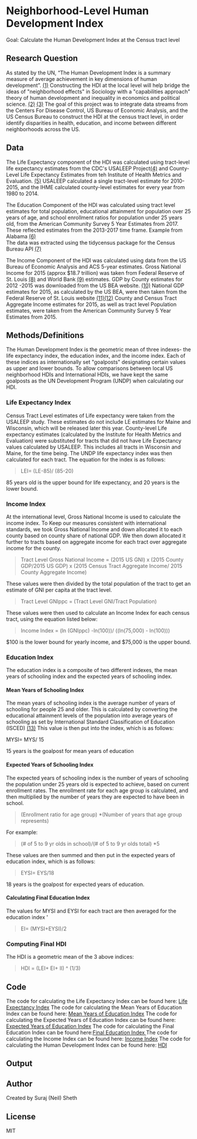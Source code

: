 # Neighborhood-Level Human Development Index
Goal: Calculate the Human Development Index at the Census tract level

## Research Question 
As stated by the UN, “The Human Development Index is a summary measure of average achievement in key dimensions of human development”. 
[(1)](http://hdr.undp.org/en/content/human-development-index-hdi)
Constructing the HDI at the local level will help bridge the ideas of "neighborhood effects" in Sociology with a "capabilities approach" theory of human development and inequality in economics and political science. 
[(2)](https://scholar.harvard.edu/sampson/filter_by/neighborhood-effects) 
[(3)](https://www.iep.utm.edu/sen-cap/)
The goal of this project was to integrate data streams from the Centers For Disease Control, US Bureau of Economic Analysis, and the US Census Bureau to construct the HDI at the census tract level, in order identify disparities in health, education, and income between different neighborhoods across the US.


## Data 

The Life Expectancy component of the HDI was calculated using tract-level life expectancy estimates from the CDC's USALEEP Project[(4)](https://www.cdc.gov/nchs/nvss/usaleep/usaleep.html) 
and County-Level Life Expectancy Estimates from teh Institute of Health Metrics and Evaluation. [(5)](http://ghdx.healthdata.org/record/ihme-data/united-states-life-expectancy-and-age-specific-mortality-risk-county-1980-2014)
USALEEP calculated a single tract-level estimate for 2010-2015, and the IHME calculated county-level estimates for every year from 1980 to 2014.

The Education Component of the HDI was calculated using tract level estimates for total population, educational attainment for population over 25 years of age, and school enrollment ratios for population under 25 years old,  from the American Community Survey 5 Year Estimates from 2017.
These reflected estimates from the 2013-2017 time frame. 
Example from Alabama [(6)](https://factfinder.census.gov/faces/tableservices/jsf/pages/productview.xhtml?pid=ACS_17_5YR_S1501&prodType=table)  
The data was extracted using the tidycensus package for the Census Bureau API [(7)](https://walkerke.github.io/tidycensus/articles/basic-usage.html)

The Income Component of the HDI was calculated using data from the US Bureau of Economic Analysis and ACS 5-year estimates. 
Gross National Income for 2015 (approx $18.7 trillion) was taken from Federal Reserve of St. Louis [(8)](https://fred.stlouisfed.org/series/MKTGNIUSA646NWDB) and World Bank [(9)](https://data.worldbank.org/indicator/NY.GNP.MKTP.CD?locations=US) estimates.
GDP by County estimates for 2012 -2015 was downloaded from the US BEA website. [(10)](https://www.bea.gov/data/gdp/gdp-county) 
National GDP estimates for 2015, as calculated by the US BEA, were then taken from the Federal Reserve of St. Louis website [(11)](https://fred.stlouisfed.org/series/GDPA)[(12)](https://fred.stlouisfed.org/release/tables?rid=53&eid=41047&od=2015-01-01#)
County and Census Tract Aggregate Income estimates for 2015, as well as tract level Population estimates, were taken from the American Community Survey 5 Year Estimates from 2015.

## Methods/Definitions

The Human Development Index is the geometric mean of three indexes- the life expectancy index, the education index, and the income index. 
Each of these indices as internationally set "goalposts" designating certain values as upper and lower bounds. 
To allow comparisons between local US neighborhood HDIs and International HDIs, we have kept the same goalposts as the UN Development Program (UNDP) when calculating our HDI.

### Life Expectancy Index
Census Tract Level estimates of Life expectancy were taken from the USALEEP study.
These estimates do not include LE estimates for Maine and Wisconsin, which will be released later this year. 
County-level Life expectancy estimates (calculated by the Institute for Health Metrics and Evaluation) were substituted for tracts that did not have Life Expectancy values calculated by USALEEP. 
This includes all tracts in Wisconsin and Maine, for the time being. 
The UNDP life expectancy index was then calculated for each tract. 
The equation for the index is as follows: 

>LEI= (LE-85)/ (85-20) 

85 years old is the upper bound for life expectancy, and 20 years is the lower bound. 

### Income Index 

At the international level, Gross National Income is used to calculate the income index.
To Keep our measures consistent with international standards, we took Gross National Income and down allocated it to each county based on county share of national GDP. 
We then down allocated it further to tracts based on aggregate income for each tract over aggregate income for the county. 

> Tract Level Gross National Income = (2015 US GNI) x  (2015 County GDP/2015 US GDP) x (2015 Census Tract Aggregate Income/ 2015 County Aggregate Income)

These values were then divided by the total population of the tract to get an estimate of GNI per capita at the tract level. 

>Tract Level GNIppc = (Tract Level GNI/Tract Population)

These values were then used to calculate an Income Index for each census tract, using the equation listed below: 

>Income Index = (ln (GNIppc) -ln(100))/ ((ln(75,000) - ln(100)))

$100 is the lower bound for yearly income, and $75,000 is the upper bound.

### Education Index

The education index is a composite of two different indexes, the mean years of schooling index and the expected years of schooling index. 

#### Mean Years of Schooling Index

The mean years of schooling index is the average number of years of schooling for people 25 and older. 
This is calculated by converting the educational attainment levels of the population into average years of schooling as set by International Standard Classification of Education (ISCED) [(13)](http://uis.unesco.org/en/topic/international-standard-classification-education-isced)
This value is then put into the index, which is as follows: 

MYSI= MYS/ 15 

15 years is the goalpost for mean years of education

#### Expected Years of Schooling Index

The expected years of schooling index is the number of years of schooling the population under 25 years old is expected to achieve, based on current enrollment rates. 
The enrollment rate for each age group is calculated, and then multiplied by the number of years they are expected to have been in school. 

> (Enrollment ratio for age group) *(Number of years that age group represents)

For example: 

> (# of 5 to 9 yr olds in school)/(# of 5 to 9 yr olds total) *5

These values are then summed and then put in the expected years of education index, which is as follows: 

> EYSI= EYS/18 

18 years is the goalpost for expected years of education.

#### Calculating Final Education Index

The values for MYSI and EYSI for each tract are then averaged for the education index '

>EI= (MYSI+EYSI)/2

### Computing Final HDI 

The HDI is a geometric mean of the 3 above indices: 

>HDI = (LEI+ EI+ II) ^ (1/3)


## Code 

The code for calculating the Life Expectancy Index can be found here: [Life Expectancy Index]()
The code for calculating the Mean Years of Education Index can be found here: [Mean Years of Education Index](https://github.com/mansueto-institute/local-hdi/blob/master/mean_edu_index.R)
The code for calculating the Expected Years of Education Index can be found here: [Expected Years of Education Index](https://github.com/mansueto-institute/local-hdi/blob/master/expected_edu_index.R)
The code for calculating the Final Education Index can be found here:[Final Education Index ](https://github.com/mansueto-institute/local-hdi/blob/master/final_edu_index.R)
The code for calculating the Income Index can be found here: [Income Index]() 
The code for calculating the Human Development Index can be found here: [HDI]()


## Output 

## Author 
Created by Suraj (Neil) Sheth

## License 
MIT
